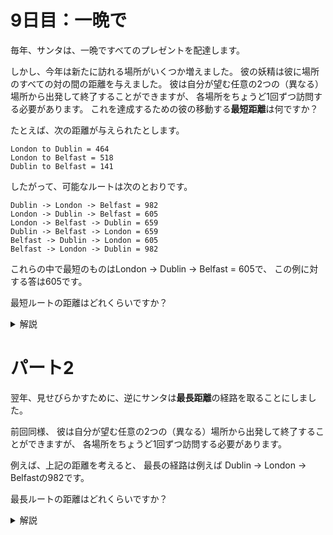 # 9日目：一晩で

毎年、サンタは、一晩ですべてのプレゼントを配達します。

しかし、今年は新たに訪れる場所がいくつか増えました。
彼の妖精は彼に場所のすべての対の間の距離を与えました。
彼は自分が望む任意の2つの（異なる）場所から出発して終了することができますが、
各場所をちょうど1回ずつ訪問する必要があります。
これを達成するための彼の移動する**最短距離**は何ですか？

たとえば、次の距離が与えられたとします。

~~~
London to Dublin = 464
London to Belfast = 518
Dublin to Belfast = 141
~~~

したがって、可能なルートは次のとおりです。

~~~
Dublin -> London -> Belfast = 982
London -> Dublin -> Belfast = 605
London -> Belfast -> Dublin = 659
Dublin -> Belfast -> London = 659
Belfast -> Dublin -> London = 605
Belfast -> London -> Dublin = 982
~~~

これらの中で最短のものはLondon -> Dublin -> Belfast = 605で、
この例に対する答は605です。

最短ルートの距離はどれくらいですか？

<details><summary>解説</summary><div>

都市間を飛び回る距離なので、どちら向きにも移動できる無向グラフと見なせる。
都市の数も大した事ないので、都市のリストの順列を生成し、その距離を求める。

まず読み取りを行う。

```haskell
parse :: String -> (String,String,Int)
parse xs = (ws !! 0, ws !! 2, read $ ws !! 4)
  where
    ws = words xs
```

読み取った距離は、都市名を昇順にしたペアをキーに、距離を値とするマップに入れておく。
また、順不同で都市名ペアから距離を取り出す補助関数も定義しておく。

```haskell
import qualified Data.Map as M

-- ccds は parse の結果のリストとする
distMap :: M.Map (String,String) Int
distMap = M.fromList [(minMax c1 c2, d) | (c1,c2,d) <- ccds]

distOf :: String -> String -> Int
distOf c1 c2 = distMap M.! minMax c1 c2

minMax :: Ord a => a -> a -> (a, a)
minMax a b = if a <= b then (a,b) else (b,a)
```

順列は `Data.List.permutations` で生成できるし、自分で作っても大した手間ではない。

```haskell
perms [] = [ [] ]
perms xs = [x:ys | x <- xs, ys <- perms $ delete x xs]
```

順列を作りだす元として、都市名のリストが必要。
重複を `nub` で除去する。

```haskell
import Data.List

cities = nub [c | (c1,c2,_) <- ccds, c <- [c1,c2]]
```

`perms cities` のそれぞれの結果の総距離を求める。

```haskell
fullDist :: [String] -> Int
fullDist cs = sum $ zipWith distOf cs (tail cs)
```

以上の流れを対話環境で実行してもいいし、IOアクションにまとめてもよい。

```haskell
import qualified Data.Map as M
import Data.List

main1 = do
  co <- readFile "input.txt"
  print $ part1 $ lines co

part1 ls = (minimum dps, maximum dps)
  where
    ccds = map parse ls
    distMap = M.fromList [(minMax c1 c2, d) | (c1,c2,d) <- ccds]
    cities = nub [c | (c1,c2,_) <- ccds, c <- [c1,c2]]
    dps = [(fullDist cs, cs) | cs <- permutations cities]
```
</div></details>

# パート2

翌年、見せびらかすために、逆にサンタは**最長距離**の経路を取ることにしました。

前回同様、
彼は自分が望む任意の2つの（異なる）場所から出発して終了することができますが、
各場所をちょうど1回ずつ訪問する必要があります。

例えば、上記の距離を考えると、
最長の経路は例えば Dublin -> London -> Belfastの982です。

最長ルートの距離はどれくらいですか？

<details><summary>解説</summary><div>

パート1でついうっかり最長の経路の距離まで求めてしまったら、
パート2ですることがなくなってしまった。

</div></details>
